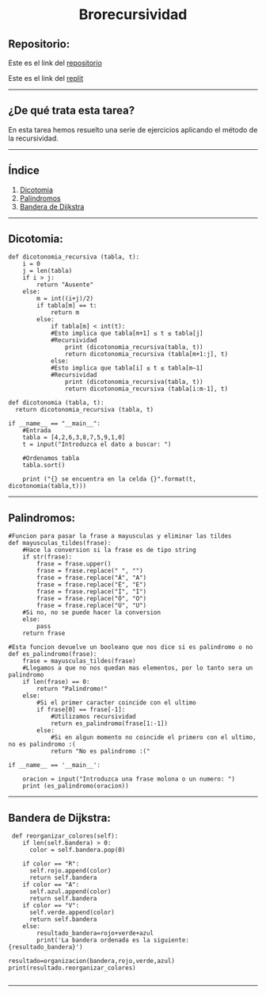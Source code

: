  <h1 align="center">	Brorecursividad</h1>

<h2>Repositorio:</h2>

Este es el link del [repositorio](https://github.com/Barroso03/brorecursividad.git)

Este es el link del [replit](https://replit.com/@Barroso03/brorecursividad#palindromos.py)
***
<h2>¿De qué trata esta tarea?</h2>

En esta tarea hemos resuelto una serie de ejercicios aplicando el método de la recursividad.

***

## Índice

1. [Dicotomia](#id1)
2. [Palindromos](#id2)
3. [Bandera de Dijkstra](#id3)
***

## Dicotomia:<a name="id1"></a>

```
def dicotonomia_recursiva (tabla, t):
    i = 0
    j = len(tabla)
    if i > j:
        return "Ausente"
    else:
        m = int((i+j)/2)
        if tabla[m] == t:
            return m
        else:
            if tabla[m] < int(t):
            #Esto implica que tabla[m+1] ≤ t ≤ tabla[j] 
            #Recursividad
                print (dicotonomia_recursiva(tabla, t))
                return dicotonomia_recursiva (tabla[m+1:j], t)
            else:
            #Esto implica que tabla[i] ≤ t ≤ tabla[m–1] 
            #Recursividad
                print (dicotonomia_recursiva(tabla, t))
                return dicotonomia_recursiva (tabla[i:m-1], t)

def dicotonomia (tabla, t):
  return dicotonomia_recursiva (tabla, t)

if __name__ == "__main__":
    #Entrada
    tabla = [4,2,6,3,8,7,5,9,1,0]
    t = input("Introduzca el dato a buscar: ")
    
    #Ordenamos tabla
    tabla.sort()

    print ("{} se encuentra en la celda {}".format(t, dicotonomia(tabla,t)))
```
***

## Palindromos:<a name="id2"></a>

```
#Funcion para pasar la frase a mayusculas y eliminar las tildes
def mayusculas_tildes(frase):
    #Hace la conversion si la frase es de tipo string
    if str(frase):
        frase = frase.upper()
        frase = frase.replace(" ", "")
        frase = frase.replace("Á", "A")
        frase = frase.replace("É", "E")
        frase = frase.replace("Í", "I")
        frase = frase.replace("Ó", "O")
        frase = frase.replace("Ú", "U")
    #Si no, no se puede hacer la conversion
    else:
        pass
    return frase

#Esta funcion devuelve un booleano que nos dice si es palindromo o no
def es_palindromo(frase):
    frase = mayusculas_tildes(frase)
    #Llegamos a que no nos quedan mas elementos, por lo tanto sera un palindromo
    if len(frase) == 0:
        return "Palindromo!"
    else:
        #Si el primer caracter coincide con el ultimo
        if frase[0] == frase[-1]:
            #Utilizamos recursividad
            return es_palindromo(frase[1:-1])
        else:
            #Si en algun momento no coincide el primero con el ultimo, no es palindromo :(
            return "No es palindromo :("

if __name__ == '__main__':

    oracion = input("Introduzca una frase molona o un numero: ")
    print (es_palindromo(oracion))
```
***

## Bandera de Dijkstra:<a name="id3"></a>

```
 def reorganizar_colores(self):
    if len(self.bandera) > 0:
      color = self.bandera.pop(0)

    if color == "R":
      self.rojo.append(color)
      return self.bandera
    if color == "A":
      self.azul.append(color)
      return self.bandera
    if color == "V":
      self.verde.append(color)
      return self.bandera
    else:
        resultado_bandera=rojo+verde+azul
        print('La bandera ordenada es la siguiente: {resultado_bandera}')

resultado=organizacion(bandera,rojo,verde,azul)
print(resultado.reorganizar_colores)
    
```
***

